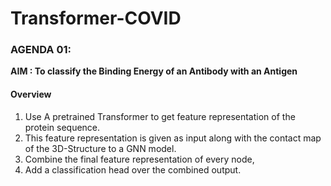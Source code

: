 # Transformer-COVID

### AGENDA 01:
   **AIM : To classify the Binding Energy of an Antibody with an Antigen**
   
   #### Overview
   1. Use A pretrained Transformer to get feature representation of the protein sequence.
   2. This feature representation is given as input along with the contact map of the 3D-Structure to a GNN model.
   3. Combine the final feature representation of every node,
   4. Add a classification head over the combined output.
          
